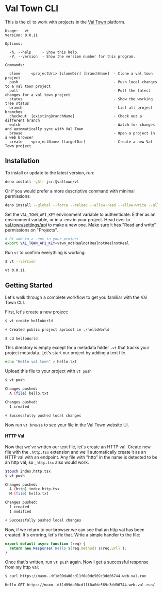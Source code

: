 # Val Town CLI

This is the cli to work with projects in the [Val Town](https://val.town)
platform.

```
Usage:   vt
Version: 0.0.11

Options:

  -h, --help     - Show this help.
  -V, --version  - Show the version number for this program.

Commands:

  clone     <projectUri> [cloneDir] [branchName]  - Clone a val town project
  push                                            - Push local changes to a val town project
  pull                                            - Pull the latest changes for a val town project
  status                                          - Show the working tree status
  branch                                          - List all project branches 
  checkout  [existingBranchName]                  - Check out a different branch
  watch                                           - Watch for changes and automatically sync with Val Town
  browse                                          - Open a project in a web browser
  create    <projectName> [targetDir]             - Create a new Val Town project
```

## Installation

To install or update to the latest version, run:

```bash
deno install -gAfr jsr:@valtown/vt
```

Or if you would prefer a more descriptive command with minimal permissions:

```bash
deno install --global --force --reload --allow-read --allow-write --allow-env --allow-net jsr:@valtown/vt
```

Set the `VAL_TOWN_API_KEY` environment variable to authenticate. Either as an
environment variable, or in a .env in your project. Head over to
[val.town/settings/api](https://www.val.town/settings/api) to make a new one.
Make sure it has "Read and write" permissions on "Projects".

```bash
# Or add to a .env in your project
export VAL_TOWN_API_KEY=vtwn_notRealnotRealnotRealnotReal
```

Run `vt` to confirm everything is working:

```bash
$ vt --version

vt 0.0.11
```

## Getting Started

Let's walk through a complete workflow to get you familiar with the Val Town
CLI.

First, let's create a new project:

```bash
$ vt create helloWorld

√ Created public project apricot in ./helloWorld

$ cd helloWorld
```

This directory is empty except for a metadata folder `.vt` that tracks your
project metadata. Let's start our project by adding a text file.

```bash
echo "Hello val town" > hello.txt
```

Upload this file to your project with `vt push`

```bash
$ vt push

Changes pushed:
  A (file) hello.txt

Changes pushed:
  1 created

√ Successfully pushed local changes
```

Now run `vt browse` to see your file in the Val Town website UI.

#### HTTP Val

Now that we've written our text file, let's create an HTTP val. Create new file
with the `.http.tsx` extension and we'll automatically create it as an HTTP val
with an endpoint. Any file with "http" in the name is detected to be an http
val, so `_http.tsx` also would work.

```bash
$touch index.http.tsx
$ vt push

Changes pushed:
  A (http) index.http.tsx
  M (file) hello.txt

Changes pushed:
  1 created
  1 modified

√ Successfully pushed local changes
```

Now, if we return to our browser we can see that an http val has been created.
It's erroring, let's fix that. Write a simple handler to the file:

```ts
export default async function (req) {
  return new Response(`Hello ${req.method} ${req.url}`);
}
```

Once that's written, run `vt push` again. Now I get a successful response from
my http val:

```bash
$ curl https://maxm--df1d09da00cd11f0a0de569c3dd06744.web.val.run

Hello GET https://maxm--df1d09da00cd11f0a0de569c3dd06744.web.val.run/
```
